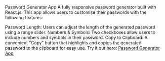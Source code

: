 Password Generator App
A fully responsive password generator built with React.js. This app allows users to customize their passwords with the following features:

Password Length: Users can adjust the length of the generated password using a range slider.
Numbers & Symbols: Two checkboxes allow users to include numbers and symbols in their password.
Copy to Clipboard: A convenient "Copy" button that highlights and copies the generated password to the clipboard for easy use.
Try it out here: [Password Generator App](https://extraordinary-moxie-d06ebd.netlify.app/)
